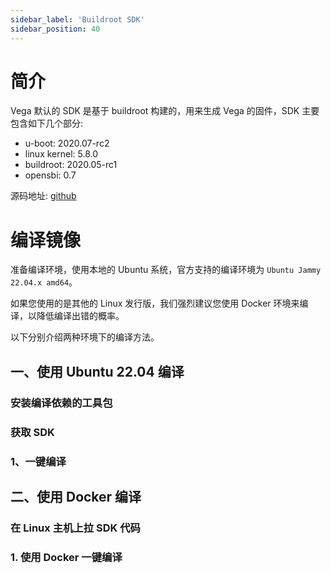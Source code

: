 ```yaml
---
sidebar_label: 'Buildroot SDK'
sidebar_position: 40
---
```


# 简介

Vega 默认的 SDK 是基于 buildroot 构建的，用来生成 Vega 的固件，SDK 主要包含如下几个部分:

- u-boot: 2020.07-rc2
- linux kernel: 5.8.0
- buildroot: 2020.05-rc1
- opensbi: 0.7

源码地址: [github](https://github.com/milkv-vega/vega-buildroot-sdk)

# 编译镜像

准备编译环境，使用本地的 Ubuntu 系统，官方支持的编译环境为 `Ubuntu Jammy 22.04.x amd64`。

如果您使用的是其他的 Linux 发行版，我们强烈建议您使用 Docker 环境来编译，以降低编译出错的概率。

以下分别介绍两种环境下的编译方法。

## 一、使用 Ubuntu 22.04 编译

### 安装编译依赖的工具包

### 获取 SDK

### 1、一键编译

## 二、使用 Docker 编译

### 在 Linux 主机上拉 SDK 代码

### 1. 使用 Docker 一键编译
